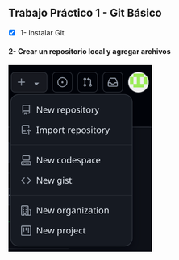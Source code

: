## Trabajo Práctico 1 - Git Básico

- [x] 1- Instalar Git

#### 2- Crear un repositorio local y agregar archivos
![foto1](img/1.png)
